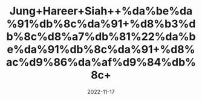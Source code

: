 ---
title: 'Jung+Hareer+Siah++%da%be%da%91%db%8c%da%91+%d8%b3%db%8c%d8%a7%db%81%22%da%be%da%91%db%8c%da%91+%d8%ac%d9%86%da%af%d9%84%db%8c+'
date: '2022-11-17' 
metatag: '' 
inventory: '0' 
draft: false 
# meta description 
shortDescripton: 'Black+Small+Halila++%22It+improves+intelligence.+It+is+a+good+herbal+remedy+for+refining+the+complexion+of+the+skin+and+minimizing+the+signs+of+aging.'
description: 'Herbs+%d8%ac%da%91%db%8c+%d8%a8%d9%88%d9%b9%db%8c'
longdescription: ''
tags: ''
brand: ''
subCategory: ''
unit: '50 gm-Pk'
sellCount: '0'
featured: True
# product Price
price: '100.0'
# Product Short Description
shortDescription: 'Black+Small+Halila++%22It+improves+intelligence.+It+is+a+good+herbal+remedy+for+refining+the+complexion+of+the+skin+and+minimizing+the+signs+of+aging.'
productID: 'C9F57E2B-1527-ED11-9968-005056B3A416'
type: 'products'
category: 'Herbs+%d8%ac%da%91%db%8c+%d8%a8%d9%88%d9%b9%db%8c' 
thumnailproduct: 'https://eraconnect.blob.core.windows.net/product-images/aminsaddiquidawakhana/C9F57E2B-1527-ED11-9968-005056B3A416.webp' 
images:
  - image: 'https://eraconnect.blob.core.windows.net/product-images/aminsaddiquidawakhana/C9F57E2B-1527-ED11-9968-005056B3A416.webp'  
Variants:
---